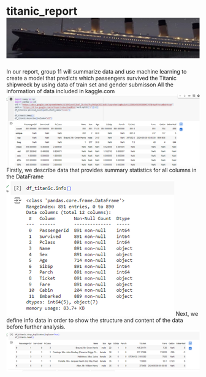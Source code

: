 # titanic_report ![](images/header.png)
In our report, group 11 will summarize data and use machine learning to create a model that predicts which passengers survived the Titanic shipwreck by using data of train set and gender submisson
All the information of data included in kaggle.com
![](images/describe.PNG)
Firstly, we describe data that provides summary statistics for all columns in the DataFrame
![](images/info.PNG)
Next, we define info data in order to show the structure and content of the data before further analysis.
![](images/dropduplicate.PNG)

